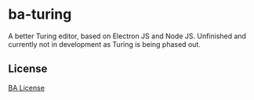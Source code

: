 # ba-turing

A better Turing editor, based on Electron JS and Node JS.
Unfinished and currently not in development as Turing is being phased out.

## License

[BA License](LICENSE)
